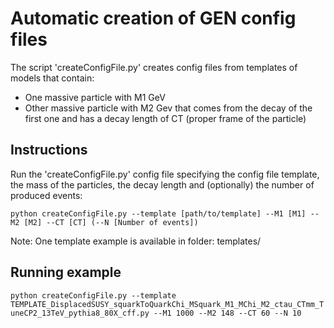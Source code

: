 # Automatic creation of GEN config files

<p>The script 'createConfigFile.py' creates config files from templates of models that contain:</p>
<ul>
  <li> One massive particle with M1 GeV </li>
  <li> Other massive particle with M2 Gev that comes from the decay of the first one and has a decay length of CT (proper frame of the particle) </li>
</ul>


## Instructions

Run the 'createConfigFile.py' config file specifying the config file template, the mass of the particles, the decay length and (optionally) the number of produced events:

```python createConfigFile.py --template [path/to/template] --M1 [M1] --M2 [M2] --CT [CT] (--N [Number of events])```

Note: One template example is available in folder: templates/

## Running example

```python createConfigFile.py --template TEMPLATE_DisplacedSUSY_squarkToQuarkChi_MSquark_M1_MChi_M2_ctau_CTmm_TuneCP2_13TeV_pythia8_80X_cff.py --M1 1000 --M2 148 --CT 60 --N 10```
